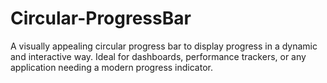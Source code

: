 # Circular-ProgressBar
A visually appealing circular progress bar to display progress in a dynamic and interactive way.
Ideal for dashboards, performance trackers, or any application needing a modern progress indicator.
